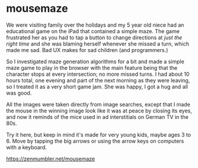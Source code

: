 # mousemaze

We were visiting family over the holidays and my 5 year old niece had an
educational game on the iPad that contained a simple maze. The game
frustrated her as you had to tap a button to change directions at
_just the right time_ and she was blaming herself whenever she missed
a turn, which made me sad. Bad UX makes for sad children (and programmers.)

So I investigated maze generation algorithms for a bit and made a simple
maze game to play in the browser with the main feature being that the
character stops at every intersection; no more missed turns.
I had about 10 hours total, one evening and part of the next morning as
they were leaving, so I treated it as a very short game jam. She was happy,
I got a hug and all was good.

All the images were taken directly from image searches, except that I made
the mouse in the winning image look like it was at peace by closing its
eyes, and now it reminds of the mice used in ad interstitials on German
TV in the 80s.

Try it here, but keep in mind it's made for very young kids, maybe ages
3 to 6. Move by tapping the big arrows or using the arrow keys on
computers with a keyboard.

https://zenmumbler.net/mousemaze
